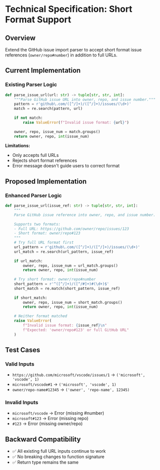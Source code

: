 # Technical Specification: Short Format Support

## Overview

Extend the GitHub issue import parser to accept short format issue references (`owner/repo#number`) in addition to full URLs.

## Current Implementation

### Existing Parser Logic

```python
def parse_issue_url(url: str) -> tuple[str, str, int]:
    """Parse GitHub issue URL into owner, repo, and issue number."""
    pattern = r'github\.com/([^/]+)/([^/]+)/issues/(\d+)'
    match = re.search(pattern, url)
    
    if not match:
        raise ValueError(f"Invalid issue format: {url}")
    
    owner, repo, issue_num = match.groups()
    return owner, repo, int(issue_num)
```

**Limitations:**
- Only accepts full URLs
- Rejects short format references
- Error message doesn't guide users to correct format

## Proposed Implementation

### Enhanced Parser Logic

```python
def parse_issue_url(issue_ref: str) -> tuple[str, str, int]:
    """
    Parse GitHub issue reference into owner, repo, and issue number.
    
    Supports two formats:
    - Full URL: https://github.com/owner/repo/issues/123
    - Short format: owner/repo#123
    """
    # Try full URL format first
    url_pattern = r'github\.com/([^/]+)/([^/]+)/issues/(\d+)'
    url_match = re.search(url_pattern, issue_ref)
    
    if url_match:
        owner, repo, issue_num = url_match.groups()
        return owner, repo, int(issue_num)
    
    # Try short format: owner/repo#number
    short_pattern = r'^([^/]+)/([^/#]+)#(\d+)$'
    short_match = re.match(short_pattern, issue_ref)
    
    if short_match:
        owner, repo, issue_num = short_match.groups()
        return owner, repo, int(issue_num)
    
    # Neither format matched
    raise ValueError(
        f"Invalid issue format: {issue_ref}\n"
        f"Expected: 'owner/repo#123' or full GitHub URL"
    )
```

## Test Cases

### Valid Inputs

- `https://github.com/microsoft/vscode/issues/1` → `('microsoft', 'vscode', 1)`
- `microsoft/vscode#1` → `('microsoft', 'vscode', 1)`
- `owner/repo-name#12345` → `('owner', 'repo-name', 12345)`

### Invalid Inputs

- `microsoft/vscode` → Error (missing #number)
- `microsoft#123` → Error (missing repo)
- `#123` → Error (missing owner/repo)

## Backward Compatibility

- ✅ All existing full URL inputs continue to work
- ✅ No breaking changes to function signature
- ✅ Return type remains the same

